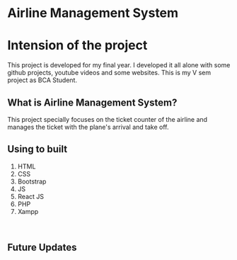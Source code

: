 # Airline Management System <br>

<h1>Intension of the project </h1>
  This project is developed for my final year. I developed it all alone with some github projects, youtube videos and some websites. This is my V sem project as BCA Student. <br>

<h2>What is Airline Management System?</h2>
  This project specially focuses on the ticket counter of the airline and manages the ticket with the plane's arrival and take off.<br>

<h2>Using to built</h2>
<ol>
  <li>HTML</li>
  <li>CSS</li>
  <li>Bootstrap</li>
  <li>JS</li>
  <li>React JS</li>
  <li>PHP</li>
  <li>Xampp</li>
</ol><br>

<h2>Future Updates</h2><br>
